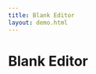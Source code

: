 ```yaml
---
title: Blank Editor
layout: demo.html
---
```


# Blank Editor

<div class="flowrun-instance"></div>

